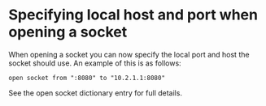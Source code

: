 # Specifying local host and port when opening a socket

When opening a socket you can now specify the local port and host the socket should use. An example of this is as follows:

    open socket from ":8080" to "10.2.1.1:8080"

See the open socket dictionary entry for full details.
